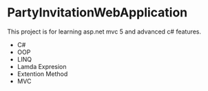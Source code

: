 # PartyInvitationWebApplication
This project is for learning asp.net mvc 5 and advanced c# features.
 * C#
 * OOP
 * LINQ
 * Lamda Expresion
 * Extention Method
 * MVC 
